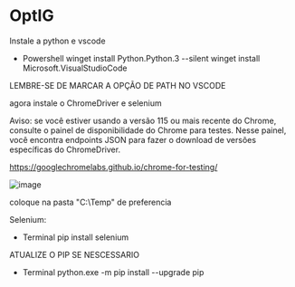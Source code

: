 # OptIG

Instale a python e vscode
- Powershell
winget install Python.Python.3 --silent
winget install Microsoft.VisualStudioCode

LEMBRE-SE DE MARCAR A OPÇÃO DE PATH NO VSCODE

agora instale o ChromeDriver e selenium

Aviso: se você estiver usando a versão 115 ou mais recente do Chrome, consulte o painel de disponibilidade do Chrome para testes. Nesse painel, você encontra endpoints JSON para fazer o download de versões específicas do ChromeDriver.

https://googlechromelabs.github.io/chrome-for-testing/

![image](https://github.com/user-attachments/assets/5425a43e-df5f-4c21-aae9-7f6c307f8151)

coloque na pasta "C:\Temp" de preferencia

Selenium:
- Terminal
pip install selenium

ATUALIZE O PIP SE NESCESSARIO 

- Terminal
python.exe -m pip install --upgrade pip

